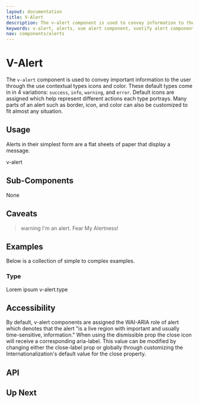 ```yaml
---
layout: documentation
title: V-Alert
description: The v-alert component is used to convey information to the user. Designed to stand out, the alerts come in four contextual styles.
keywords: v-alert, alerts, vue alert component, vuetify alert component
nav: components/alerts
---
```


# V-Alert
The `v-alert` component is used to convey important information to the user through the use contextual types icons and color. These default types come in in 4 variations: `success`, `info`, `warning`, and `error`. Default icons are assigned which help represent different actions each type portrays. Many parts of an alert such as border, icon, and color can also be customized to fit almost any situation.

<carbon-ad />

## Usage
Alerts in their simplest form are a flat sheets of paper that display a message.

<usage>v-alert</usage>

## Sub-Components
None

## Caveats
>warning I'm an alert. Fear My Alertness!

## Examples
Below is a collection of simple to complex examples.

  ### Type
  Lorem ipsum
  <example>v-alert.type</example>

## Accessibility
By default, v-alert components are assigned the WAI-ARIA role of alert which denotes that the alert "is a live region with important and usually time-sensitive, information." When using the dismissible prop the close icon will receive a corresponding aria-label. This value can be modified by changing either the close-label prop or globally through customizing the Internationalization's default value for the close property.

## API


## Up Next
<up-next />

<vuetify-ad />

<contribute />
